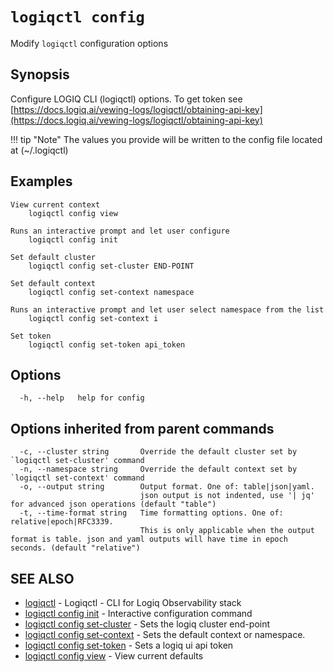 # `logiqctl config`

Modify `logiqctl` configuration options

## Synopsis

Configure LOGIQ CLI \(logiqctl\) options. To get token see [https://docs.logiq.ai/vewing-logs/logiqctl/obtaining-api-key](https://docs.logiq.ai/vewing-logs/logiqctl/obtaining-api-key)

!!! tip "Note"
    The values you provide will be written to the config file located at \(~/.logiqctl\)

## Examples

```text
View current context
    logiqctl config view

Runs an interactive prompt and let user configure
    logiqctl config init

Set default cluster
    logiqctl config set-cluster END-POINT

Set default context
    logiqctl config set-context namespace

Runs an interactive prompt and let user select namespace from the list
    logiqctl config set-context i

Set token
    logiqctl config set-token api_token
```

## Options

```text
  -h, --help   help for config
```

## Options inherited from parent commands

```text
  -c, --cluster string       Override the default cluster set by `logiqctl set-cluster' command
  -n, --namespace string     Override the default context set by `logiqctl set-context' command
  -o, --output string        Output format. One of: table|json|yaml. 
                             json output is not indented, use '| jq' for advanced json operations (default "table")
  -t, --time-format string   Time formatting options. One of: relative|epoch|RFC3339. 
                             This is only applicable when the output format is table. json and yaml outputs will have time in epoch seconds. (default "relative")
```

## SEE ALSO

* [logiqctl](/)     - Logiqctl - CLI for Logiq Observability stack
* [logiqctl config init](/config/logiqctl_config_init)     - Interactive configuration command
* [logiqctl config set-cluster](/config/logiqctl_config_set-cluster)     - Sets the logiq cluster end-point
* [logiqctl config set-context](/config/logiqctl_config_set-context)     - Sets the default context or namespace.
* [logiqctl config set-token](/config/logiqctl_config_set-token)     - Sets a logiq ui api token
* [logiqctl config view](/config/logiqctl_config_view)     - View current defaults

